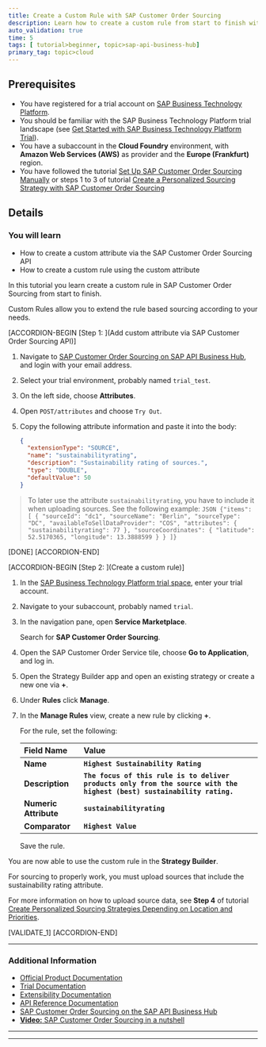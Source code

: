 ```yaml
---
title: Create a Custom Rule with SAP Customer Order Sourcing
description: Learn how to create a custom rule from start to finish with SAP Customer Order Sourcing.
auto_validation: true
time: 5
tags: [ tutorial>beginner, topic>sap-api-business-hub]
primary_tag: topic>cloud
---
```


## Prerequisites
 - You have registered for a trial account on [SAP Business Technology Platform](https://cloudplatform.sap.com/index.html).
 - You should be familiar with the SAP Business Technology Platform trial landscape (see [Get Started with SAP Business Technology Platform Trial](cp-trial-quick-onboarding)).
 - You have a subaccount in the **Cloud Foundry** environment, with **Amazon Web Services (AWS)** as provider and the **Europe (Frankfurt)** region.
 - You have followed the tutorial [Set Up SAP Customer Order Sourcing Manually](cos-manual-setup) or steps 1 to 3 of tutorial [Create a Personalized Sourcing Strategy with SAP Customer Order Sourcing](cos-getting-started-trial)

## Details
### You will learn
  - How to create a custom attribute via the SAP Customer Order Sourcing API
  - How to create a custom rule using the custom attribute


  In this tutorial you learn create a custom rule in SAP Customer Order Sourcing from start to finish.

  Custom Rules allow you to extend the rule based sourcing according to your needs.


[ACCORDION-BEGIN [Step 1: ](Add custom attribute via SAP Customer Order Sourcing API)]

1. Navigate to [SAP Customer Order Sourcing on SAP API Business Hub](https://api.sap.com/api/Sourcing_API/resource), and login with your email address.

2. Select your trial environment, probably named `trial_test`.

3. On the left side, choose **Attributes**.

4. Open `POST/attributes` and choose `Try Out`.

5. Copy the following attribute information and paste it into the body:

    ```JSON
    {
      "extensionType": "SOURCE",
      "name": "sustainabilityrating",
      "description": "Sustainability rating of sources.",
      "type": "DOUBLE",
      "defaultValue": 50
    }

    ```
> To later use the attribute `sustainabilityrating`, you have to include it when uploading sources. See the following example:
    ```JSON
{"items": [
    {
      "sourceId": "dc1",
      "sourceName": "Berlin",
      "sourceType": "DC",
      "availableToSellDataProvider": "COS",
      "attributes": {
        "sustainabilityrating": 77
      },
      "sourceCoordinates": {
        "latitude": 52.5170365,
        "longitude": 13.3888599
      }
    }
]}
    ```

[DONE]
[ACCORDION-END]

[ACCORDION-BEGIN [Step 2: ](Create a custom rule)]

1. In the [SAP Business Technology Platform trial space](https://account.hanatrial.ondemand.com), enter your trial account.

2. Navigate to your subaccount, probably named `trial`.

3. In the navigation pane, open **Service Marketplace**.

    Search for **SAP Customer Order Sourcing**.

4. Open the SAP Customer Order Service tile, choose **Go to Application**, and log in.

5. Open the Strategy Builder app and open an existing strategy or create a new one via **+**.

6. Under **Rules** click **Manage**.

7. In the **Manage Rules** view, create a new rule by clicking **+**.

    For the rule, set the following:

    |  Field Name     | Value
    |  :------------- | :-------------
    |  **Name**           | **`Highest Sustainability Rating`**
    |  **Description**    | **`The focus of this rule is to deliver products only from the source with the highest (best) sustainability rating.`**
    |  **Numeric Attribute**    | **`sustainabilityrating`**
    |  **Comparator**          | **`Highest Value`**

    Save the rule.

You are now able to use the custom rule in the **Strategy Builder**.

For sourcing to properly work, you must upload sources that include the sustainability rating attribute.

For more information on how to upload source data, see **Step 4** of tutorial [Create Personalized Sourcing Strategies Depending on Location and Priorities](cos-advanced-sourcing).

[VALIDATE_1]
[ACCORDION-END]

---

### Additional Information

- [Official Product Documentation](https://help.sap.com/viewer/product/SAP_CUSTOMER_ORDER_SOURCING/Cloud/en-US?task=use_task)
- [Trial Documentation](https://help.sap.com/viewer/cd03af1a94a440f1b5dbc0dc50a0989b/Cloud/en-US)
- [Extensibility Documentation](https://help.sap.com/viewer/0e899d665ec840908ddb3eba9a6c25dc/Cloud/en-US)
- [API Reference Documentation](https://help.sap.com/viewer/59d653d22328437c9e0817340181b896/Cloud/en-US)
- [SAP Customer Order Sourcing on the SAP API Business Hub](https://api.sap.com/package/CustomerOrderSourcing?section=Artifacts)
- [**Video:** SAP Customer Order Sourcing in a nutshell](https://www.youtube.com/watch?v=novFLk35X2I)


---



---
